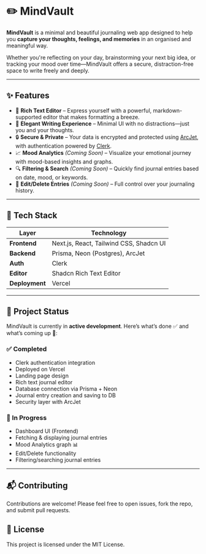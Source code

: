 #  ✏️ MindVault

**MindVault** is a minimal and beautiful journaling web app designed to help you **capture your thoughts, feelings, and memories** in an organised and meaningful way.

Whether you're reflecting on your day, brainstorming your next big idea, or tracking your mood over time—MindVault offers a secure, distraction-free space to write freely and deeply.

---

## ✨ Features

- 📝 **Rich Text Editor** – Express yourself with a powerful, markdown-supported editor that makes formatting a breeze.
- 🧘 **Elegant Writing Experience** – Minimal UI with no distractions—just you and your thoughts.
- 🔒 **Secure & Private** – Your data is encrypted and protected using [ArcJet](https://arcjet.com/), with authentication powered by [Clerk](https://clerk.dev/).
- 📈 **Mood Analytics** *(Coming Soon)* – Visualize your emotional journey with mood-based insights and graphs.
- 🔍 **Filtering & Search** *(Coming Soon)* – Quickly find journal entries based on date, mood, or keywords.
- 🧹 **Edit/Delete Entries** *(Coming Soon)* – Full control over your journaling history.

---

## 🧰 Tech Stack

| Layer        | Technology |
|-------------|------------|
| **Frontend** | Next.js, React, Tailwind CSS, Shadcn UI |
| **Backend**  | Prisma, Neon (Postgres), ArcJet |
| **Auth**     | Clerk |
| **Editor**   | Shadcn Rich Text Editor |
| **Deployment** | Vercel |

---

## 🚀 Project Status

MindVault is currently in **active development**. Here’s what’s done ✅ and what’s coming up 🔧:

### ✅ Completed

- Clerk authentication integration
- Deployed on Vercel
- Landing page design
- Rich text journal editor
- Database connection via Prisma + Neon
- Journal entry creation and saving to DB
- Security layer with ArcJet

### 🔧 In Progress

- Dashboard UI (Frontend)
- Fetching & displaying journal entries
- Mood Analytics graph 📊
- Edit/Delete functionality
- Filtering/searching journal entries

---

## 📬 Contributing
Contributions are welcome! Please feel free to open issues, fork the repo, and submit pull requests.

## 📄 License
This project is licensed under the MIT License.
